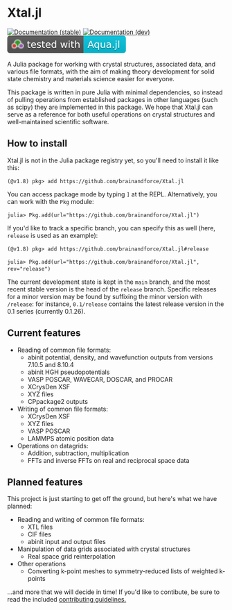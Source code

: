 # Xtal.jl

[![Documentation (stable)][docs-stable-img]][docs-stable-url]
[![Documentation (dev)][docs-dev-img]][docs-dev-url]
[![Aqua QA][aqua-img]][aqua-url]

A Julia package for working with crystal structures, associated data, and various file formats,
with the aim of making theory development for solid state chemistry and materials science easier
for everyone.

This package is written in pure Julia with minimal dependencies, so instead of pulling operations
from established packages in other languages (such as scipy) they are implemented in this package.
We hope that Xtal.jl can serve as a reference for both useful operations on crystal structures and
well-maintained scientific software.

## How to install

Xtal.jl is not in the Julia package registry yet, so you'll need to install it like this:
```
(@v1.8) pkg> add https://github.com/brainandforce/Xtal.jl 
```
You can access package mode by typing `]` at the REPL. Alternatively, you can work with the `Pkg`
module:
```julia-repl
julia> Pkg.add(url="https://github.com/brainandforce/Xtal.jl")
```
If you'd like to track a specific branch, you can specify this as well (here, `release` is used as
an example):
```
(@v1.8) pkg> add https://github.com/brainandforce/Xtal.jl#release
```
```julia-repl
julia> Pkg.add(url="https://github.com/brainandforce/Xtal.jl", rev="release")
```
The current development state is kept in the `main` branch, and the most recent stable version is
the head of the `release` branch. Specific releases for a minor version may be found by suffixing
the minor version with `/release`: for instance, `0.1/release` contains the latest release version
in the 0.1 series (currently 0.1.26).

## Current features

* Reading of common file formats:
     + abinit potential, density, and wavefunction outputs from versions 7.10.5 and 8.10.4
     + abinit HGH pseudopotentials
     + VASP POSCAR, WAVECAR, DOSCAR, and PROCAR
     + XCrysDen XSF
     + XYZ files
     + CPpackage2 outputs
* Writing of common file formats:
     + XCrysDen XSF
     + XYZ files
     + VASP POSCAR
     + LAMMPS atomic position data
* Operations on datagrids:
     + Addition, subtraction, multiplication
     + FFTs and inverse FFTs on real and reciprocal space data

## Planned features

This project is just starting to get off the ground, but here's what we have planned:

  * Reading and writing of common file formats:
      + XTL files
      + CIF files
      + abinit input and output files
  * Manipulation of data grids associated with crystal structures
      + Real space grid reinterpolation
  * Other operations
      + Converting k-point meshes to symmetry-reduced lists of weighted k-points
     
...and more that we will decide in time! If you'd like to contibute, be sure to read the included
[contributing guidelines.](CONTRIBUTING.md)

[docs-stable-img]:  https://img.shields.io/badge/docs-stable-blue.svg
[docs-stable-url]:  https://brainandforce.github.io/Xtal.jl/stable
[docs-dev-img]:     https://img.shields.io/badge/docs-dev-blue.svg
[docs-dev-url]:     https://brainandforce.github.io/Xtal.jl/dev
[aqua-img]:         https://raw.githubusercontent.com/JuliaTesting/Aqua.jl/master/badge.svg
[aqua-url]:         https://github.com/JuliaTesting/Aqua.jl
